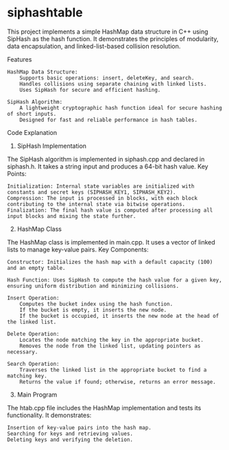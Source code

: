 # siphashtable
This project implements a simple HashMap data structure in C++ using SipHash as the hash function. It demonstrates the principles of modularity, data encapsulation, and linked-list-based collision resolution.

Features

    HashMap Data Structure:
        Supports basic operations: insert, deleteKey, and search.
        Handles collisions using separate chaining with linked lists.
        Uses SipHash for secure and efficient hashing.

    SipHash Algorithm:
        A lightweight cryptographic hash function ideal for secure hashing of short inputs.
        Designed for fast and reliable performance in hash tables.

Code Explanation
1. SipHash Implementation

The SipHash algorithm is implemented in siphash.cpp and declared in siphash.h. It takes a string input and produces a 64-bit hash value.
Key Points:

    Initialization: Internal state variables are initialized with constants and secret keys (SIPHASH_KEY1, SIPHASH_KEY2).
    Compression: The input is processed in blocks, with each block contributing to the internal state via bitwise operations.
    Finalization: The final hash value is computed after processing all input blocks and mixing the state further.

2. HashMap Class

The HashMap class is implemented in main.cpp. It uses a vector of linked lists to manage key-value pairs.
Key Components:

    Constructor: Initializes the hash map with a default capacity (100) and an empty table.

    Hash Function: Uses SipHash to compute the hash value for a given key, ensuring uniform distribution and minimizing collisions.

    Insert Operation:
        Computes the bucket index using the hash function.
        If the bucket is empty, it inserts the new node.
        If the bucket is occupied, it inserts the new node at the head of the linked list.

    Delete Operation:
        Locates the node matching the key in the appropriate bucket.
        Removes the node from the linked list, updating pointers as necessary.

    Search Operation:
        Traverses the linked list in the appropriate bucket to find a matching key.
        Returns the value if found; otherwise, returns an error message.

3. Main Program

The htab.cpp file includes the HashMap implementation and tests its functionality. It demonstrates:

    Insertion of key-value pairs into the hash map.
    Searching for keys and retrieving values.
    Deleting keys and verifying the deletion.
